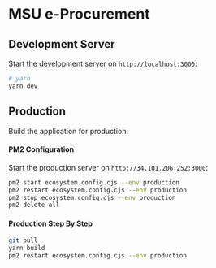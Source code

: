 # MSU e-Procurement

## Development Server

Start the development server on `http://localhost:3000`:

```bash
# yarn
yarn dev
```

## Production

Build the application for production:

#### PM2 Configuration

Start the production server on `http://34.101.206.252:3000`:

```bash
pm2 start ecosystem.config.cjs --env production
pm2 restart ecosystem.config.cjs --env production
pm2 stop ecosystem.config.cjs --env production
pm2 delete all
```

#### Production Step By Step

```bash
git pull
yarn build
pm2 restart ecosystem.config.cjs --env production
```
